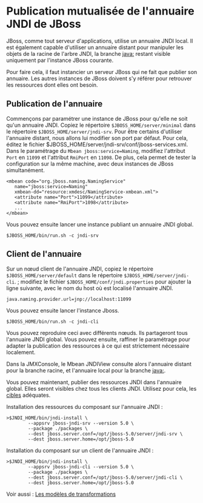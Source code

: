 # Publication mutualisée de l'annuaire JNDI de JBoss #
JBoss, comme tout serveur d'applications, utilise un annuaire JNDI local. Il est également
capable d'utiliser un annuaire distant pour manipuler les objets de la racine de l'arbre JNDI,
la branche [java:](rappelJNDI.md) restant visible uniquement par l'instance JBoss courante.

Pour faire cela, il faut instancier un serveur JBoss qui ne fait que publier son annuaire.
Les autres instances de JBoss doivent s'y référer pour retrouver les ressources
dont elles ont besoin.

## Publication de l'annuaire ##
Commençons par paramétrer une instance de JBoss pour qu'elle ne soit qu'un annuaire JNDI.
Copiez le répertoire `$JBOSS_HOME/server/minimal` dans le répertoire `$JBOSS_HOME/server/jndi-srv`.
Pour être certains d'utiliser l'annuaire distant, nous allons lui modifier son port
par défaut. Pour cela, éditez le fichier $JBOSS\_HOME/server/jndi-srv/conf/jboss-services.xml.
Dans le paramétrage du `Mbean jboss:service=Naming`, modifiez l'attribut `Port` en `11099`
et l'attribut `RmiPort` en `11098`. De plus, cela permet de tester la configuration sur
la même machine, avec deux instances de JBoss simultanément.
```
<mbean code="org.jboss.naming.NamingService"
   name="jboss:service=Naming"
   xmbean-dd="resource:xmdesc/NamingService-xmbean.xml">
   <attribute name="Port">11099</attribute>
   <attribute name="RmiPort">1098</attribute>
   ...
</mbean>
```

Vous pouvez ensuite lancer une instance publiant un annuaire JNDI global.
```
$JBOSS_HOME/bin/run.sh -c jndi-srv
```

## Client de l'annuaire ##
Sur un nœud client de l'annuaire JNDI, copiez le répertoire `$JBOSS_HOME/server/default`
dans le répertoire `$JBOSS_HOME/server/jndi-cli`. ; modifiez le fichier
`$JBOSS_HOME/conf/jndi.properties` pour ajouter la ligne suivante, avec le nom du
host où est localisé l'annuaire JNDI.
```
java.naming.provider.url=jnp://localhost:11099
```
Vous pouvez ensuite lancer l'instance Jboss.
```
$JBOSS_HOME/bin/run.sh -c jndi-cli
```
Vous pouvez reproduire ceci avec différents nœuds. Ils partageront tous
l'annuaire JNDI global. Vous pouvez ensuite, raffiner le paramétrage pour adapter
la publication des ressources à ce qui est strictement nécessaire localement.

Dans la JMXConsole, le Mbean JNDIView consulte alors l'annuaire distant pour
la branche racine, et l'annuaire local pour la branche [java:](rappelJNDI.md).

Vous pouvez maintenant, publier des ressources JNDI dans l'annuaire global. Elles
seront visibles chez tous les clients JNDI. Utilisez pour cela, les
[cibles](transformations.md) adéquates.

Installation des ressources du composant sur l'annuaire JNDI :
```
>$JNDI_HOME/bin/jndi-install \
        --appsrv jboss-jndi-srv --version 5.0 \
        --package ./packages \
        --dest jboss.server.conf=/opt/jboss-5.0/server/jndi-srv \
        --dest jboss.server.home=/opt/jboss-5.0
```


Installation du composant sur un client de l'annuaire JNDI :
```
>$JNDI_HOME/bin/jndi-install \
        --appsrv jboss-jndi-cli --version 5.0 \
        --package ./packages \
        --dest jboss.server.conf=/opt/jboss-5.0/server/jndi-cli \
        --dest jboss.server.home=/opt/jboss-5.0
```

Voir aussi : [Les modèles de transformations](transformations.md)